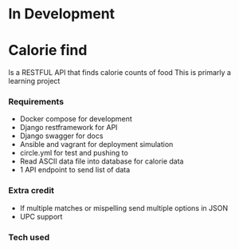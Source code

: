# In Development

# Calorie find 
Is a RESTFUL API that finds calorie counts of food
This is primarly a learning project


### Requirements
* Docker compose for development
* Django restframework for API
* Django swagger for docs
* Ansible and vagrant for deployment simulation
* circle.yml for test and pushing to
* Read ASCII data file into database for calorie data
* 1 API endpoint to send list of data

### Extra credit
* If multiple matches or mispelling send multiple options in JSON
* UPC support

### Tech used

